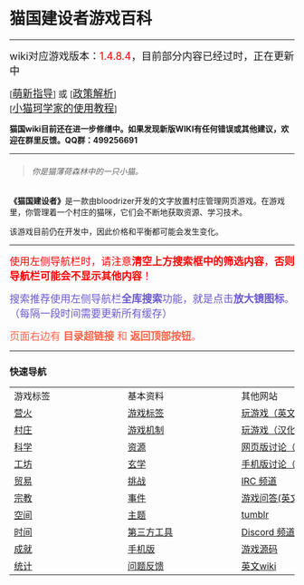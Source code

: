 # 猫国建设者游戏百科

---
<font size=4>wiki对应游戏版本：<font color=red>1.4.8.4</font>，目前部分内容已经过时，正在更新中</font><br>

[<font size=4><a href="?file=000-猫国萌新指导/01-猫国萌新指导">萌新指导</a></font>] <font size=3>或 </font> [<font size=4><a href="?file=000-猫国萌新指导/02-政策效果解析">政策解析</a></font>]<br>
[<font size=4><a href="?file=004-第三方工具/02-小猫科学家">小猫珂学家的使用教程</a></font>]<br>

<strong>猫国wiki目前还在进一步修缮中。如果发现新版WIKI有任何错误或其他建议，欢迎在群里反馈。QQ群：499256691</strong><br>

---
> ###### 你是猫薄荷森林中的一只小猫。<br>

<strong>《猫国建设者》</strong>是一款由bloodrizer开发的文字放置村庄管理网页游戏。在游戏里，你管理着一个村庄的猫咪，它们会不断地获取资源、学习技术。<br>

该游戏目前仍在开发中，因此价格和平衡都可能会发生变化。<br>

---
<font color=red size=4>使用左侧导航栏时，请注意**清空上方搜索框中的筛选内容**，**否则导航栏可能会不显示其他内容**！</font><br>

<font color="#6A5ACD" size=4>搜索推荐使用左侧导航栏**全库搜索**功能，就是点击**放大镜图标**。（每隔一段时间需要更新所有缓存）</font><br>

<font color="#FF6347" size=4>页面右边有 **目录超链接** 和 **返回顶部按钮**。</font><br>

---

### 快速导航

<table class="wikitable">
    <tbody>
    <tr>
        <td class="em"><span style="display:block;width:185px">游戏标签</span></td>
	    <td class="em"><span style="display:block;width:185px">基本资料</span></td>
	    <td class="em"><span style="display:block;width:185px">其他网站</span></td>
	</tr>
	<tr>
	    <td><a href="?file=001-猫咪百科/01-建筑物/01-食物生产">营火</a></td>
	    <td><a href="?file=002-常用资料/003-游戏标签">游戏标签</a></td>
        <td><a href="http://bloodrizer.ru/games/kittens/">玩游戏（英文原版）</a></td>
	</tr>
	<tr>
	    <td><a href="?file=001-猫咪百科/02-村庄/01-职业">村庄</a></td>
	    <td><a href="?file=002-常用资料/001-游戏机制">游戏机制</a></td>
	    <td><a href="/#">玩游戏（汉化版）</a></td>
	</tr>
	<tr>
	    <td><a href="?file=001-猫咪百科/03-科学/01-科学">科学</a></td>
	    <td><a href="?file=003-资源大全/005-资源介绍">资源</a></td>
	    <td><a href="https://www.reddit.com/r/kittensgame/">网页版讨论（Reddit）</a></td>
	</tr>
	<tr>
	    <td><a href="?file=001-猫咪百科/04-工坊/01-升级">工坊</a></td>
        <td><a href="?file=001-猫咪百科/03-科学/02-玄学#玄学">玄学</a></td>
	    <td><a href="https://www.reddit.com/r/kgmobile/">手机版讨论（Reddit）</a></td>
	    </td>
	</tr>
	<tr>
	    <td><a href="?file=001-猫咪百科/05-贸易">贸易</a></td>
	    <td><a href="?file=001-猫咪百科/11-挑战">挑战</a></td>
        <td><a href="http://irc.lc/irc.canternet.org/kittensgame/Kitten@@@@" class="external">IRC 频道</a></td>
	</tr>
	<tr>
	    <td><a href="?file=001-猫咪百科/06-宗教/001-庙塔">宗教</a></td>
	    <td><a href="?file=002-常用资料/006-事件介绍">事件</a></td>
	    <td><a href="http://gaming.stackexchange.com/tags/kittens-game" class="external">游戏问答(英文)</a></td>
	</tr>
	<tr>
	    <td><a href="?file=001-猫咪百科/07-空间/01-地面控制">空间</a></td>
	    <td><a href="?file=002-常用资料/008-主题">主题</a></td>
	    <td><a href="http://kittensgame.tumblr.com/" class="external">tumblr</a></td>
	</tr>
	<tr>
	    <td><a href="?file=001-猫咪百科/08-时间/01-时间">时间</a></td>
	    <td><a href="?file=004-第三方工具/01-第三方工具">第三方工具</a></td>
	    <td><a href="https://discord.gg/2arBf9K">Discord 频道</td>
	</tr>
	<tr>
	    <td><a href="?file=001-猫咪百科/09-成就">成就</a></td>
	    <td><a href="?file=002-常用资料/002-手机版">手机版</a></td>
	    <td><a href="https://github.com/Cirn09/kitten-game-cn" class="external">游戏源码</a></td>
	</tr>
	<tr>
	    <td><a href="?file=001-猫咪百科/10-统计">统计</a></td>
	    <td><a href="?file=002-常用资料/004-错误反馈">问题反馈</a></td>
	    <td><a href="http://bloodrizer.ru/games/kittens/wiki/index.php?page=Main+page"class="external">英文wiki</a></td>
	</tr>
    </tbody>
</table>
